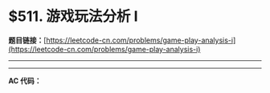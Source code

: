 # $511. 游戏玩法分析 I

**题目链接：**[https://leetcode-cn.com/problems/game-play-analysis-i](https://leetcode-cn.com/problems/game-play-analysis-i)

---

<Cards card="leetcode_511_game-play-analysis-i"></Cards>

---

**AC 代码：**

```java

```